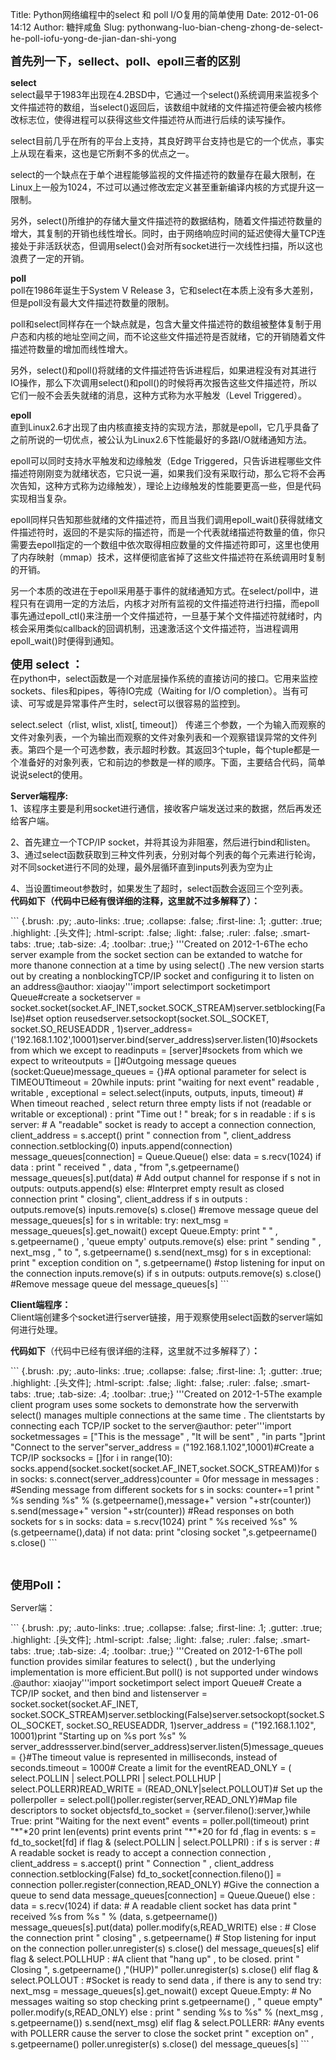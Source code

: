 Title: Python网络编程中的select 和 poll I/O复用的简单使用
Date: 2012-01-06 14:12
Author: 糖拌咸鱼
Slug: pythonwang-luo-bian-cheng-zhong-de-select-he-poll-iofu-yong-de-jian-dan-shi-yong

**<span
style="font-size: large;">首先列一下，sellect、poll、epoll三者的区别</span>**
  
**select**   
select最早于1983年出现在4.2BSD中，它通过一个select()系统调用来监视多个文件描述符的数组，当select()返回后，该数组中就绪的文件描述符便会被内核修改标志位，使得进程可以获得这些文件描述符从而进行后续的读写操作。

</p>

select目前几乎在所有的平台上支持，其良好跨平台支持也是它的一个优点，事实上从现在看来，这也是它所剩不多的优点之一。

</p>

select的一个缺点在于单个进程能够监视的文件描述符的数量存在最大限制，在Linux上一般为1024，不过可以通过修改宏定义甚至重新编译内核的方式提升这一限制。

</p>

另外，select()所维护的存储大量文件描述符的数据结构，随着文件描述符数量的增大，其复制的开销也线性增长。同时，由于网络响应时间的延迟使得大量TCP连接处于非活跃状态，但调用select()会对所有socket进行一次线性扫描，所以这也浪费了一定的开销。

</p>

**poll**   
poll在1986年诞生于System V Release
3，它和select在本质上没有多大差别，但是poll没有最大文件描述符数量的限制。

</p>

poll和select同样存在一个缺点就是，包含大量文件描述符的数组被整体复制于用户态和内核的地址空间之间，而不论这些文件描述符是否就绪，它的开销随着文件描述符数量的增加而线性增大。

</p>

另外，select()和poll()将就绪的文件描述符告诉进程后，如果进程没有对其进行IO操作，那么下次调用select()和poll()的时候将再次报告这些文件描述符，所以它们一般不会丢失就绪的消息，这种方式称为水平触发（Level
Triggered）。

</p>

**epoll**   
直到Linux2.6才出现了由内核直接支持的实现方法，那就是epoll，它几乎具备了之前所说的一切优点，被公认为Linux2.6下性能最好的多路I/O就绪通知方法。

</p>

epoll可以同时支持水平触发和边缘触发（Edge
Triggered，只告诉进程哪些文件描述符刚刚变为就绪状态，它只说一遍，如果我们没有采取行动，那么它将不会再次告知，这种方式称为边缘触发），理论上边缘触发的性能要更高一些，但是代码实现相当复杂。

</p>

epoll同样只告知那些就绪的文件描述符，而且当我们调用epoll\_wait()获得就绪文件描述符时，返回的不是实际的描述符，而是一个代表就绪描述符数量的值，你只需要去epoll指定的一个数组中依次取得相应数量的文件描述符即可，这里也使用了内存映射（mmap）技术，这样便彻底省掉了这些文件描述符在系统调用时复制的开销。

</p>

另一个本质的改进在于epoll采用基于事件的就绪通知方式。在select/poll中，进程只有在调用一定的方法后，内核才对所有监视的文件描述符进行扫描，而epoll事先通过epoll\_ctl()来注册一个文件描述符，一旦基于某个文件描述符就绪时，内核会采用类似callback的回调机制，迅速激活这个文件描述符，当进程调用epoll\_wait()时便得到通知。

</p>

**<span style="font-size: large;">使用 select ：</span>**   
在python中，select函数是一个对底层操作系统的直接访问的接口。它用来监控sockets、files和pipes，等待IO完成（Waiting
for I/O
completion）。当有可读、可写或是异常事件产生时，select可以很容易的监控到。
  
select.select（rlist, wlist, xlist[, timeout]）
传递三个参数，一个为输入而观察的文件对象列表，一个为输出而观察的文件对象列表和一个观察错误异常的文件列表。第四个是一个可选参数，表示超时秒数。其返回3个tuple，每个tuple都是一个准备好的对象列表，它和前边的参数是一样的顺序。下面，主要结合代码，简单说说select的使用。
  
**Server端程序:**   
1、该程序主要是利用socket进行通信，接收客户端发送过来的数据，然后再发还给客户端。
  
2、首先建立一个TCP/IP socket，并将其设为非阻塞，然后进行bind和listen。   
3、通过select函数获取到三种文件列表，分别对每个列表的每个元素进行轮询，对不同socket进行不同的处理，最外层循环直到inputs列表为空为止
  
4、当设置timeout参数时，如果发生了超时，select函数会返回三个空列表。   
**代码如下（代码中已经有很详细的注释，这里就不过多解释了）：**

</p>
<p>
``` {.brush: .py; .auto-links: .true; .collapse: .false; .first-line: .1; .gutter: .true; .highlight: .[头文件]; .html-script: .false; .light: .false; .ruler: .false; .smart-tabs: .true; .tab-size: .4; .toolbar: .true;}
'''Created on 2012-1-6The echo server example from the socket section can be extanded to watche for more thanone connection at a time by using select() .The new version starts out by creating a nonblockingTCP/IP socket and configuring it to listen on an address@author: xiaojay'''import selectimport socketimport Queue#create a socketserver = socket.socket(socket.AF_INET,socket.SOCK_STREAM)server.setblocking(False)#set option reusedserver.setsockopt(socket.SOL_SOCKET, socket.SO_REUSEADDR  , 1)server_address= ('192.168.1.102',10001)server.bind(server_address)server.listen(10)#sockets from which we except to readinputs = [server]#sockets from which we expect to writeoutputs = []#Outgoing message queues (socket:Queue)message_queues = {}#A optional parameter for select is TIMEOUTtimeout = 20while inputs:    print "waiting for next event"    readable , writable , exceptional = select.select(inputs, outputs, inputs, timeout)    # When timeout reached , select return three empty lists    if not (readable or writable or exceptional) :        print "Time out ! "        break;        for s in readable :        if s is server:            # A "readable" socket is ready to accept a connection            connection, client_address = s.accept()            print "    connection from ", client_address            connection.setblocking(0)            inputs.append(connection)            message_queues[connection] = Queue.Queue()        else:            data = s.recv(1024)            if data :                print " received " , data , "from ",s.getpeername()                message_queues[s].put(data)                # Add output channel for response                    if s not in outputs:                    outputs.append(s)            else:                #Interpret empty result as closed connection                print "  closing", client_address                if s in outputs :                    outputs.remove(s)                inputs.remove(s)                s.close()                #remove message queue                 del message_queues[s]    for s in writable:        try:            next_msg = message_queues[s].get_nowait()        except Queue.Empty:            print " " , s.getpeername() , 'queue empty'            outputs.remove(s)        else:            print " sending " , next_msg , " to ", s.getpeername()            s.send(next_msg)        for s in exceptional:        print " exception condition on ", s.getpeername()        #stop listening for input on the connection        inputs.remove(s)        if s in outputs:            outputs.remove(s)        s.close()        #Remove message queue        del message_queues[s]                            
```

</p>

**Client端程序：**   
Client端创建多个socket进行server链接，用于观察使用select函数的server端如何进行处理。

  
**代码如下**（代码中已经有很详细的注释，这里就不过多解释了）**：**

</p>
<p>
``` {.brush: .py; .auto-links: .true; .collapse: .false; .first-line: .1; .gutter: .true; .highlight: .[头文件]; .html-script: .false; .light: .false; .ruler: .false; .smart-tabs: .true; .tab-size: .4; .toolbar: .true;}
'''Created on 2012-1-5The example client program uses some sockets to demonstrate how the serverwith select() manages multiple connections at the same time . The clientstarts by connecting each TCP/IP socket to the server@author: peter'''import socketmessages = ["This is the message" ,            "It will be sent" ,            "in parts "]print "Connect to the server"server_address = ("192.168.1.102",10001)#Create a TCP/IP socksocks = []for i in range(10):    socks.append(socket.socket(socket.AF_INET,socket.SOCK_STREAM))for s in socks:    s.connect(server_address)counter = 0for message in messages :    #Sending message from different sockets    for s in socks:        counter+=1        print "  %s sending %s" % (s.getpeername(),message+" version "+str(counter))        s.send(message+" version "+str(counter))    #Read responses on both sockets    for s in socks:        data = s.recv(1024)        print " %s received %s" % (s.getpeername(),data)        if not data:            print "closing socket ",s.getpeername()            s.close()        
```

</p>

 

</p>

**<span style="font-size: large;">使用Poll：</span>**

</p>

Server端：

</p>
<p>
``` {.brush: .py; .auto-links: .true; .collapse: .false; .first-line: .1; .gutter: .true; .highlight: .[头文件]; .html-script: .false; .light: .false; .ruler: .false; .smart-tabs: .true; .tab-size: .4; .toolbar: .true;}
'''Created on 2012-1-6The poll function provides similar features to select() , but the underlying implementation is more efficient.But poll() is not supported under windows .@author: xiaojay'''import socketimport select import Queue# Create a TCP/IP socket, and then bind and listenserver = socket.socket(socket.AF_INET, socket.SOCK_STREAM)server.setblocking(False)server.setsockopt(socket.SOL_SOCKET, socket.SO_REUSEADDR, 1)server_address = ("192.168.1.102", 10001)print  "Starting up on %s port %s" % server_addressserver.bind(server_address)server.listen(5)message_queues = {}#The timeout value is represented in milliseconds, instead of seconds.timeout = 1000# Create a limit for the eventREAD_ONLY = ( select.POLLIN | select.POLLPRI | select.POLLHUP | select.POLLERR)READ_WRITE = (READ_ONLY|select.POLLOUT)# Set up the pollerpoller = select.poll()poller.register(server,READ_ONLY)#Map file descriptors to socket objectsfd_to_socket = {server.fileno():server,}while True:    print "Waiting for the next event"    events = poller.poll(timeout)    print "*"*20    print len(events)    print events    print "*"*20    for fd ,flag in  events:        s = fd_to_socket[fd]        if flag & (select.POLLIN | select.POLLPRI) :            if s is server :                # A readable socket is ready to accept a connection                connection , client_address = s.accept()                print " Connection " , client_address                connection.setblocking(False)                                fd_to_socket[connection.fileno()] = connection                poller.register(connection,READ_ONLY)                                #Give the connection a queue to send data                message_queues[connection]  = Queue.Queue()            else :                data = s.recv(1024)                if data:                    # A readable client socket has data                    print "  received %s from %s " % (data, s.getpeername())                    message_queues[s].put(data)                    poller.modify(s,READ_WRITE)                else :                    # Close the connection                    print "  closing" , s.getpeername()                    # Stop listening for input on the connection                    poller.unregister(s)                    s.close()                    del message_queues[s]        elif flag & select.POLLHUP :            #A client that "hang up" , to be closed.            print " Closing ", s.getpeername() ,"(HUP)"            poller.unregister(s)            s.close()        elif flag & select.POLLOUT :            #Socket is ready to send data , if there is any to send            try:                next_msg = message_queues[s].get_nowait()            except Queue.Empty:                # No messages waiting so stop checking                print s.getpeername() , " queue empty"                poller.modify(s,READ_ONLY)            else :                print " sending %s to %s" % (next_msg , s.getpeername())                s.send(next_msg)        elif flag & select.POLLERR:            #Any events with POLLERR cause the server to close the socket            print "  exception on" , s.getpeername()            poller.unregister(s)            s.close()            del message_queues[s]
```

</p>

